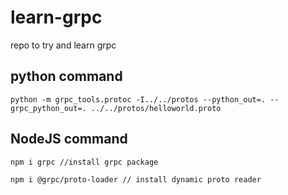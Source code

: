 # learn-grpc
repo to try and learn grpc

## python command
```
python -m grpc_tools.protoc -I../../protos --python_out=. --grpc_python_out=. ../../protos/helloworld.proto
```

## NodeJS command
```
npm i grpc //install grpc package
```
```
npm i @grpc/proto-loader // install dynamic proto reader
```
